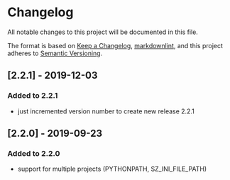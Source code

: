 # Changelog

All notable changes to this project will be documented in this file.

The format is based on [Keep a Changelog](https://keepachangelog.com/en/1.0.0/),
[markdownlint](https://dlaa.me/markdownlint/),
and this project adheres to [Semantic Versioning](https://semver.org/spec/v2.0.0.html).

## [2.2.1] - 2019-12-03

### Added to 2.2.1

- just incremented version number to create new release 2.2.1

## [2.2.0] - 2019-09-23

### Added to 2.2.0

- support for multiple projects (PYTHONPATH, SZ_INI_FILE_PATH)
